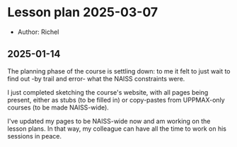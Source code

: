 # Lesson plan 2025-03-07

- Author: Richel

## 2025-01-14

The planning phase of the course is settling down:
to me it felt to just wait to find out -by trail and error-
what the NAISS constraints were.

I just completed sketching the course's website,
with all pages being present, either as stubs (to be filled in)
or copy-pastes from UPPMAX-only courses (to be made NAISS-wide).

I've updated my pages to be NAISS-wide now
and am working on the lesson plans.
In that way, my colleague can have all the time to work
on his sessions in peace.
